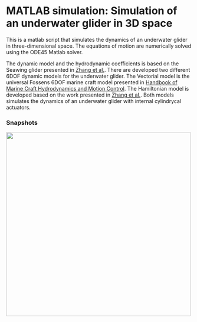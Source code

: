 # MATLAB simulation:  Simulation of an underwater glider in 3D space

This is a matlab script that simulates the dynamics of an underwater glider in three-dimensional space. The equations of motion are numerically solved using the ODE45 Matlab solver.

 The dynamic model and the hydrodynamic coefficients is based on the Seawing glider presented in [Zhang et al.](https://www.researchgate.net/publication/256817942_Spiraling_motion_of_underwater_gliders_Modeling_analysis_and_experimental_results). There are developed two different 6DOF dynamic models for the underwater glider. The Vectorial model is the universal Fossens 6DOF marine craft model presented in  [Handbook of Marine Craft Hydrodynamics and Motion Control](https://onlinelibrary.wiley.com/doi/book/10.1002/9781119994138). The Hamiltonian model is developed based on the work presented in  [Zhang et al.](https://www.researchgate.net/publication/256817942_Spiraling_motion_of_underwater_gliders_Modeling_analysis_and_experimental_results). Both models simulates the dynamics of an underwater glider with internal cylindrycal actuators. 
 
### Snapshots

<img src="https://user-images.githubusercontent.com/59923925/78356409-cc90f500-75af-11ea-978f-1beea733b0b1.png" width="500" height="500">

